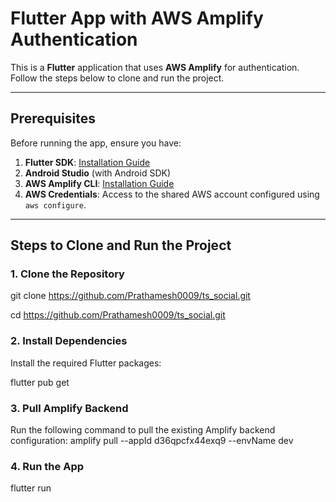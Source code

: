 # Flutter App with AWS Amplify Authentication

This is a **Flutter** application that uses **AWS Amplify** for authentication. Follow the steps below to clone and run the project.

---

## Prerequisites
Before running the app, ensure you have:
1. **Flutter SDK**: [Installation Guide](https://docs.flutter.dev/get-started/install)
2. **Android Studio** (with Android SDK)
3. **AWS Amplify CLI**: [Installation Guide](https://docs.amplify.aws/cli/start/install/)
4. **AWS Credentials**: Access to the shared AWS account configured using `aws configure`.

---

## Steps to Clone and Run the Project

### 1. Clone the Repository

git clone https://github.com/Prathamesh0009/ts_social.git

cd https://github.com/Prathamesh0009/ts_social.git

### 2. Install Dependencies
Install the required Flutter packages:

flutter pub get

### 3. Pull Amplify Backend

Run the following command to pull the existing Amplify backend configuration:
amplify pull --appId d36qpcfx44exq9 --envName dev

### 4. Run the App

flutter run
